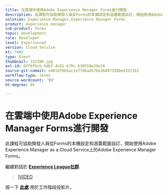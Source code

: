 ```yaml
---
title: 在雲端中使用Adobe Experience Manager Forms進行開發
description: 此課程可協助開發人員從Forms的本機設定和涵蓋範圍自訂，開始使用Adobe Experience Manager as a Cloud Service上的Adobe Experience Manager Forms。
solution: Experience Manager,Experience Manager Forms
product: experience manager
sub-product: forms
topic: Development
role: Developer
level: Experienced
version: Cloud Service
kt: 7402
type: Event
thumbnail: 332306.jpg
exl-id: 0ff6f6cb-5dbf-4c81-b78c-b30558e29e10
source-git-commit: e401bf0b5ac1e7f06a4576e36887358bed352162
workflow-type: tm+mt
source-wordcount: '93'
ht-degree: 0%

---
```


# 在雲端中使用Adobe Experience Manager Forms進行開發

此課程可協助開發人員從Forms的本機設定和涵蓋範圍自訂，開始使用Adobe Experience Manager as a Cloud Service上的Adobe Experience Manager Forms。

繼續對話於 **[Experience League社群](https://adobe.ly/36Yd3v6)**.

>[!VIDEO](https://video.tv.adobe.com/v/332306/?quality=12&learn=on&hidetitle=true)

按一下 **[此處](/help/adobe-developers-live/assets/developing-aem-forms-cloud.pdf)** 用於工作階段投影片。
